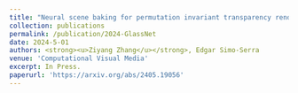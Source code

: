 ```yaml
---
title: "Neural scene baking for permutation invariant transparency rendering with real-time global illumination."
collection: publications
permalink: /publication/2024-GlassNet
date: 2024-5-01
authors: <strong><u>Ziyang Zhang</u></strong>, Edgar Simo-Serra
venue: 'Computational Visual Media'
excerpt: In Press.
paperurl: 'https://arxiv.org/abs/2405.19056'
---
```


